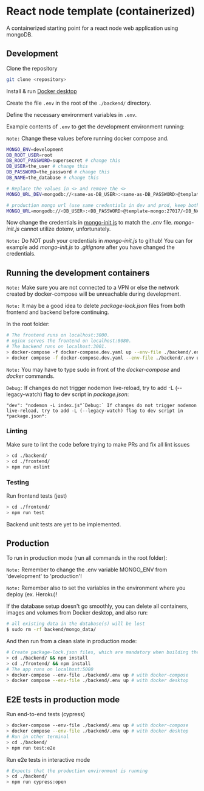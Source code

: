 # React node template (containerized)

A containerized starting point for a react node web application using mongoDB.

## Development

Clone the repository

```bash
git clone <repository>
```

Install & run [Docker desktop](https://www.docker.com/products/docker-desktop/)

Create the file `.env` in the root of the `./backend/` directory.

Define the necessary environment variables in `.env`.

Example contents of `.env` to get the development environment running:

`Note:` Change these values before running docker compose and.

```bash
MONGO_ENV=development
DB_ROOT_USER=root
DB_ROOT_PASSWORD=supersecret # change this
DB_USER=the_user # change this
DB_PASSWORD=the_password # change this
DB_NAME=the_database # change this

# Replace the values in <> and remove the <>
MONGO_URL_DEV=mongodb://<same-as-DB_USER>:<same-as-DB_PASSWORD>@template-mongo-dev:27017/<same-as-DB_NAME>

# production mongo url (use same credentials in dev and prod, keep both safe)
MONGO_URL=mongodb://<DB_USER>:<DB_PASSWORD>@template-mongo:27017/<DB_NAME>

```

Now change the credentials in [mongo-init.js](https://github.com/e2f5db0/bill-splitter/blob/master/backend/mongo/mongo-init.js) to match the *.env* file. *mongo-init.js* cannot utilize dotenv, unfortunately.

`Note:` Do NOT push your credentials in *mongo-init.js* to github! You can for example add *mongo-init.js* to *.gitignore* after you have changed the credentials.

## Running the development containers

`Note:` Make sure you are not connected to a VPN or else the network created by docker-compose will be unreachable during development.

`Note:` It may be a good idea to delete *package-lock.json* files from both frontend and backend before continuing.

In the root folder:

```bash
# The frontend runs on localhost:3000.
# nginx serves the frontend on localhost:8080.
# The backend runs on localhost:3001.
> docker-compose -f docker-compose.dev.yaml up --env-file ./backend/.env # with docker-compose
> docker compose -f docker-compose.dev.yaml --env-file ./backend/.env up # with docker desktop
```

`Note:` You may have to type sudo in front of the *docker-compose* and *docker* commands.

`Debug:` If changes do not trigger nodemon live-reload, try to add -L (--legacy-watch) flag to dev script in *package.json*:

```
"dev": "nodemon -L index.js"`Debug:` If changes do not trigger nodemon live-reload, try to add -L (--legacy-watch) flag to dev script in *package.json*:
```

### Linting

Make sure to lint the code before trying to make PRs and fix all lint issues

```bash
> cd ./backend/
> cd ./frontend/
> npm run eslint
```

### Testing

Run frontend tests (jest)

```bash
> cd ./frontend/
> npm run test
```

Backend unit tests are yet to be implemented.

## Production

To run in production mode (run all commands in the root folder):

`Note:` Remember to change the .env variable MONGO_ENV from 'development' to 'production'!

`Note:` Remember also to set the variables in the environment where you deploy (ex. Heroku)!

If the database setup doesn't go smoothly, you can delete all containers, images and volumes from Docker desktop, and also run:

```bash
# all existing data in the database(s) will be lost
$ sudo rm -rf backend/mongo_data/
```

And then run from a clean slate in production mode:

```bash
# Create package-lock.json files, which are mandatory when building the production docker images
> cd ./backend/ && npm install
> cd ./frontend/ && npm install
# The app runs on localhost:5000
> docker-compose --env-file ./backend/.env up # with docker-compose
> docker compose --env-file ./backend/.env up # with docker desktop
```

## E2E tests in production mode

Run end-to-end tests (cypress)

```bash
> docker-compose --env-file ./backend/.env up # with docker-compose
> docker compose --env-file ./backend/.env up # with docker desktop
# Run in other terminal
> cd ./backend/
> npm run test:e2e
```

Run e2e tests in interactive mode

```bash
# Expects that the production environment is running
> cd ./backend/
> npm run cypress:open
```
 